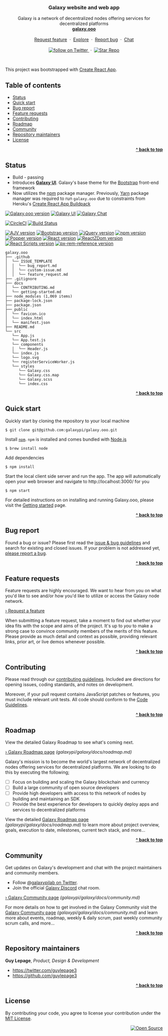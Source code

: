 <p align="center">

  <h3 align="center">Galaxy website and web app</h3>

  <p align="center">
    Galaxy is a network of decentralized nodes offering services for
    decentralized platforms
    <br/>
    <a href="http://galaxy.ooo"><strong>galaxy.ooo</strong></a>
    <br/>
    <br/>
    <a href="https://github.com/galaxypi/galaxy.ooo/issues/new?template=feature_request.md">Request feature</a>
    &nbsp;&middot;&nbsp;
    <a href="https://github.com/galaxypi/">Explore</a>
    &nbsp;&middot;&nbsp;
    <a href="https://github.com/galaxypi/galaxy.ooo/issues/new?template=bug_report.md">
    Report bug</a>
    &nbsp;&middot;&nbsp;
    <a href="https://discord.gg/36K9nan">Chat</a>
    <br/>
    <br/>
    <a href="https://twitter.com/intent/follow?screen_name=galaxypilab">
      <img src="https://img.shields.io/twitter/url/https/twitter.com/galaxypilab.svg?style=social&label=Follow%20%40galaxypilab&logo=twitter" alt="follow on Twitter">
    </a>
    &nbsp;&middot;&nbsp;
    <a href="https://github.com/galaxypi/galaxy.ooo/stargazers">
      <img src="https://img.shields.io/github/stars/galaxypi/galaxy.ooo.svg?style=social&label=Star&maxAge=2592000" alt="Star Repo">
    </a>
  </p>
</p>

<br/>

This project was bootstrapped with [Create React App](https://github.com/facebookincubator/create-react-app).


## Table of contents

- [Status](#status)
- [Quick start](#quick-start)
- [Bug report](#bug-report)
- [Feature requests](#feature-requests)
- [Contributing](#contributing)
- [Roadmap](#roadmap)
- [Community](#community)
- [Repository maintainers](#repository-maintainers)
- [License](#license)

<div align="right">
    <b><a href="#galaxy-website-and-web-app">^ back to top</a></b>
</div>


## Status

- Build - passing
- Introduces **[Galaxy UI](/docs/CONTRIBUTING.md#galaxy-ui)**. Galaxy's base theme for the [Bootstrap](http://getbootstrap.com/) front-end framework
- Now utilizes the [npm](https://www.npmjs.com/) package manager. Previously, [Yarn](https://yarnpkg.com/) package manager was required to run `galaxy.ooo` due to constraints from Heroku's [Create React App Buildpack](https://elements.heroku.com/buildpacks/nhutphuongit/create-react-app-buildpack)

[![Galaxy.ooo version](https://img.shields.io/badge/galaxy.ooo-v0.1.7-brightgreen.svg?colorA=212121&colorB=00BB00)](https://github.com/galaxypi/galaxy.ooo)
[![Galaxy UI](https://img.shields.io/badge/Galaxy_UI-v0.1.0-brightgreen.svg?colorA=212121&colorB=00BB00)](/docs/CONTRIBUTING.md#galaxy-ui)
[![Galaxy Chat](https://img.shields.io/badge/Galaxy_Chat-Discord-purple.svg?colorA=212121&colorB=7289da)](https://discord.gg/36K9nan)

[![CircleCI](https://circleci.com/gh/galaxypi/galaxy.ooo.svg?style=svg&circle-token=ad1f788b1717844c9749ce3eca75baef20e82b63)](https://circleci.com/gh/galaxypi/galaxy.ooo)
[![Build Status](https://circleci.com/gh/galaxypi/galaxy.ooo.svg?style=shield&circle-token=ad1f788b1717844c9749ce3eca75baef20e82b63&colorA=212121&colorB=00BB00)](https://circleci.com/gh/galaxypi/galaxy.ooo)

[![AJV version](https://img.shields.io/badge/AJV-v6.5.1-blue.svg?colorA=212121&colorB=007BFF)](https://github.com/epoberezkin/ajv)
[![Bootstrap version](https://img.shields.io/badge/Bootstrap-v4.1.3-blue.svg?colorA=212121&colorB=007BFF)](http://getbootstrap.com/)
[![jQuery version](https://img.shields.io/badge/jQuery-v3.3.1-blue.svg?colorA=212121&colorB=007BFF)](https://jquery.com/)
[![npm version](https://img.shields.io/badge/npm-v6.4.0-blue.svg?colorA=212121&colorB=007BFF)](https://www.npmjs.com/)
[![Popper version](https://img.shields.io/badge/Popper.js-v1.14.3-blue.svg?colorA=212121&colorB=007BFF)](https://popper.js.org/)
[![React version](https://img.shields.io/badge/React-v16.4.1-blue.svg?colorA=212121&colorB=007BFF)](https://reactjs.org/)
[![ReactZDom version](https://img.shields.io/badge/ReactDom-v16.4.1-blue.svg?colorA=212121&colorB=007BFF)](https://reactjs.org/docs/react-dom.html)
[![React Scripts version](https://img.shields.io/badge/React_Scripts-v1.1.4-blue.svg?colorA=212121&colorB=007BFF)](https://reactjs.org/)
[![px-rem-reference version](https://img.shields.io/badge/PX--REM_Reference-v1.2.2-blue.svg?colorA=212121&colorB=007BFF)](https://www.npmjs.com/package/px-rem-reference)

```
galaxy.ooo
├── .github
│  └── ISSUE_TEMPLATE
│  │  └── bug_report.md
│  │  └── custom-issue.md
│  │  └── feature_request.md
├── .gitignore
├── docs
│  └── CONTRIBUTING.md
│  └── getting-started.md
├── node_modules (1,069 items)
├── package-lock.json
├── package.json
├── public
│  └── favicon.ico
│  └── index.html
│  └── manifest.json
├── README.md
└── src
   └── App.js
   └── App.test.js
   └── components
   │  └── Header.js
   └── index.js
   └── logo.svg
   └── registerServiceWorker.js
   └── styles
      └── Galaxy.css
      └── Galaxy.css.map
      └── Galaxy.scss
      └── index.css
```

<div align="right">
    <b><a href="#galaxy-website-and-web-app">^ back to top</a></b>
</div>


## Quick start

Quickly start by cloning the repository to your local machine

```
$ git clone git@github.com:galaxypi/galaxy.ooo.git
```

Install [`npm`](https://www.npmjs.com/get-npm). `npm` is installed and comes bundled with [Node.js](https://nodejs.org/en/download/package-manager/)

```
$ brew install node
```

Add dependencies

```
$ npm install
```

Start the local client side server and run the app. The app will automatically open your web browser and navigate to http://localhost:3000/ for you

```
$ npm start
```

For detailed instructions on on installing and running Galaxy.ooo, please visit the [Getting started](/docs/getting-started.md) page.

<div align="right">
    <b><a href="#galaxy-website-and-web-app">^ back to top</a></b>
</div>


## Bug report

Found a bug or issue? Please first read the [issue & bug guidelines](/docs/CONTRIBUTING.md#using-the-issue-tracker)
and search for existing and closed issues. If your problem is not addressed yet, [please report a bug](https://github.com/galaxypi/galaxy.ooo/issues/new?template=bug_report.md).

<div align="right">
    <b><a href="#galaxy-website-and-web-app">^ back to top</a></b>
</div>


## Feature requests

Feature requests are highly encouraged. We want to hear from you on what
you'd like to see and/or how you'd like to utilize or access the Galaxy node
network.

<a href="https://github.com/galaxypi/galaxy.ooo/issues/new?template=feature_request.md">› Request a feature</a>

When submitting a feature request, take a moment to find out whether your idea
fits with the scope and aims of the project. It's up to *you* to make a strong
case to convince community members of the merits of this feature. Please
provide as much detail and context as possible, providing relevant links, prior
art, or live demos whenever possible.

<div align="right">
    <b><a href="#galaxy-website-and-web-app">^ back to top</a></b>
</div>


## Contributing

Please read through our [contributing guidelines](/docs/CONTRIBUTING.md). Included are directions for opening issues, coding standards, and notes on development.

Moreover, if your pull request contains JavaScript patches or features, you
must include relevant unit tests. All code should conform to the [Code Guidelines](/docs/CONTRIBUTING.md#code-guidelines).

<div align="right">
    <b><a href="#galaxy-website-and-web-app">^ back to top</a></b>
</div>


## Roadmap

View the detailed Galaxy Roadmap to see what's coming next.

[› Galaxy Roadmap page](https://github.com/galaxypi/galaxy/blob/master/docs/roadmap.md) _(galaxypi/galaxy/docs/roadmap.md)_

Galaxy's mission is to become the world's largest network of decentralized
nodes offering services for decentralized platforms. We are looking to do this
by executing the following;

- [ ] Focus on building and scaling the Galaxy blockchain and currency
- [ ] Build a large community of open source developers
- [ ] Provide high developers with access to this network of nodes by building
      and maintaining an SDK
- [ ] Provide the best experience for developers to quickly deploy apps and
      services to decentralized platforms

View the detailed [Galaxy Roadmap page](https://github.com/galaxypi/galaxy/blob/master/docs/roadmap.md) _(galaxypi/galaxy/docs/roadmap.md)_ to learn more about project overview, goals, execution to date, milestones, current tech stack, and more...

<div align="right">
    <b><a href="#galaxy-website-and-web-app">^ back to top</a></b>
</div>


## Community

Get updates on Galaxy's development and chat with the project maintainers and community members.

- Follow [@galaxypilab on Twitter](https://twitter.com/galaxypilab).
- Join the official [Galaxy Discord](https://discord.gg/36K9nan) chat room.

[› Galaxy Community page](https://github.com/galaxypi/galaxy/blob/master/docs/community.md) _(galaxypi/galaxy/docs/community.md)_

For more details on how to get involved in the Galaxy Community visit the [Galaxy Community page](https://github.com/galaxypi/galaxy/blob/master/docs/community.md) _(galaxypi/galaxy/docs/community.md)_ and learn more about events, roadmap, weekly & daily scrum, past weekly community scrum calls, and more...

<div align="right">
    <b><a href="#galaxy-website-and-web-app">^ back to top</a></b>
</div>


## Repository maintainers

**Guy Lepage**, _Product, Design & Development_
- <https://twitter.com/guylepage3>
- <https://github.com/guylepage3>

<div align="right">
    <b><a href="#galaxy-website-and-web-app">^ back to top</a></b>
</div>


## License

By contributing your code, you agree to license your contribution under the [
MIT License](LICENSE.md).

<div align="right">
  <a href="https://opensource.guide/how-to-contribute/#why-contribute-to-open-source">
    <img src="https://badges.frapsoft.com/os/v3/open-source.png?v=103)](https://github.com/ellerbrock/open-source-badges/" alt="Open Source">
  </a>
</div>
